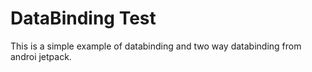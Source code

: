 # DataBinding Test

This is a simple example of databinding and two way databinding from androi jetpack.
